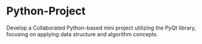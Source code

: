 # Python-Project
 Develop a Collaborated Python-based mini project utilizing the PyQt library, focusing on applying data structure and algorithm concepts. 
